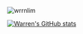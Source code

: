 <p align="left"> <img src="https://komarev.com/ghpvc/?username=wrrnlim&label=Profile%20views&color=ffca56&style=flat" alt="wrrnlim" /> </p>

[![Warren's GitHub stats](https://github-readme-stats.vercel.app/api?username=wrrnlim&show_icons=true&theme=tokyonight&hide_border=true)](https://github.com/anuraghazra/github-readme-stats)


<!--
**wrrnlim/wrrnlim** is a ✨ _special_ ✨ repository because its `README.md` (this file) appears on your GitHub profile.

Here are some ideas to get you started:

- 🔭 I’m currently working on ...
- 🌱 I’m currently learning ...
- 👯 I’m looking to collaborate on ...
- 🤔 I’m looking for help with ...
- 💬 Ask me about ...
- 📫 How to reach me: ...
- 😄 Pronouns: ...
- ⚡ Fun fact: ...
-->
